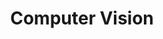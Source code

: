 ---
layout: page
title: Computer Vision
description: Object detection, 3D pose estimation
img: assets/img/computer-vision.jpg
importance: 2
category: course
related_publications: einstein1956investigations, einstein1950meaning
---